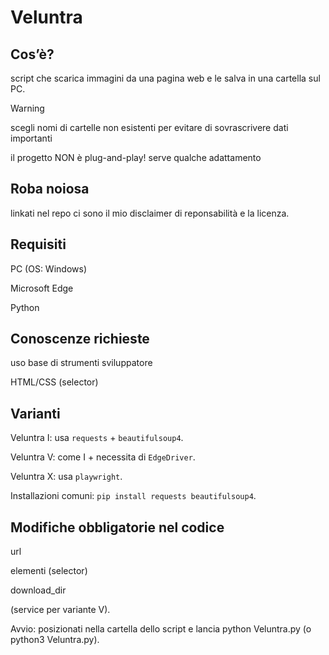 # Veluntra

## Cos’è?
script che scarica immagini da una pagina web e le salva in una cartella sul PC.

> [!WARNING]  
> scegli nomi di cartelle non esistenti per evitare di sovrascrivere dati importanti
> 
> il progetto NON è plug-and-play! serve qualche adattamento

## Roba noiosa
linkati nel repo ci sono il mio disclaimer di reponsabilità e la licenza.

## Requisiti
PC (OS: Windows)

Microsoft Edge

Python

## Conoscenze richieste
uso base di strumenti sviluppatore

HTML/CSS (selector)

## Varianti
Veluntra I: usa ```requests``` + ```beautifulsoup4```.

Veluntra V: come I + necessita di ```EdgeDriver```.

Veluntra X: usa ```playwright```.

Installazioni comuni: ```pip install requests beautifulsoup4```.

## Modifiche obbligatorie nel codice
url

elementi (selector)

download_dir

(service per variante V).

Avvio: posizionati nella cartella dello script e lancia python Veluntra.py (o python3 Veluntra.py).
